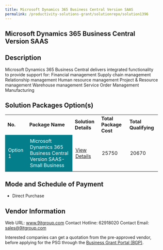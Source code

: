 ```yaml
---
title: Microsoft Dynamics 365 Business Central Version SAAS
permalink: /productivity-solutions-grant/solutionrepo/solution1396
---
```


## Microsoft Dynamics 365 Business Central Version SAAS

## Description

Microsoft Dynamics 365 Business Central delivers integrated functionality to provide support for: Financial management Supply chain management Relationship management Human resource management Project & Resource management Warehouse management Service Order Management Manufacturing

## Solution Packages Option(s)

<table>
<tr>
<td><b>No.</b></td>
<td><b>Package Name</b></td>
<td><b>Solution Details</b></td>
<td><b>Total Package Cost</b></td>
<td><b>Total Qualifying</b></td>
</tr>
<tr>
<td style='padding: 10px; background-color: #037E8A; color: #FFFFFF;'>Option 1</td>
<td style='padding: 10px; background-color: #037E8A; color: #FFFFFF;'>Microsoft Dynamics 365 Business Central Version SAAS-Small Business</td>
<td style='padding: 10px;'><a href='https://www.gobusiness.gov.sg/images/psg/Desensitised_Illum_20200074_Annex_3_Part_1.pdf' target='_blank'>View Details</a></td>
<td style='padding: 10px;'>25750</td>
<td style='padding: 10px;'>20670</td>
</tr>
</table>

## Mode and Schedule of Payment

 - Direct Purchase

## Vendor Information

 Web URL: www.9itgroup.com 
Contact Hotline: 62918020 
Contact Email: sales@9itgroup.com 


Interested companies can get a quotation from the pre-approved vendor, before applying for the PSG through the <a href='https://www.businessgrants.gov.sg/'>Business Grant Portal (BGP)</a>.

<script src="/jquery/resize-tables.js"></script>
